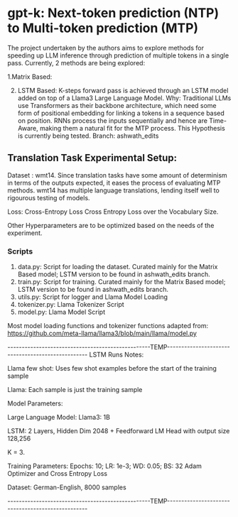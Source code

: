 # gpt-k: Next-token prediction (NTP) to Multi-token prediction (MTP)

The project undertaken by the authors aims to explore methods for speeding up LLM inference through prediction of multiple tokens in a single pass. Currently, 2 methods are being explored:


1.Matrix Based:

2. LSTM Based: K-steps forward pass is achieved through an LSTM model added on top of a Llama3 Large Language Model. Why: Traditional LLMs use Transformers as their backbone architecture, which need some form of positional embedding for linking a tokens in a sequence based on position. RNNs process the inputs sequentially and hence are Time-Aware, making them a natural fit for the MTP process. This Hypothesis is currently being tested. Branch: ashwath_edits


## Translation Task Experimental Setup:

Dataset : wmt14.
Since translation tasks have some amount of determinism in terms of the outputs expected, it eases the process of evaluating MTP methods. wmt14 has multiple language translations, lending itself well to rigourous testing of models. 

Loss: Cross-Entropy Loss
Cross Entropy Loss over the Vocabulary Size. 

Other Hyperparameters are to be optimized based on the needs of the experiment. 

### Scripts

1. data.py: Script for loading the dataset. Curated mainly for the Matrix Based model; LSTM version to be found in ashwath_edits branch.
2. train.py: Script for training. Curated mainly for the Matrix Based model; LSTM version to be found in ashwath_edits branch.
3. utils.py: Script for logger and Llama Model Loading
4. tokenizer.py: Llama Tokenizer Script
5. model.py: Llama Model Script

Most model loading functions and tokenizer functions adapted from: https://github.com/meta-llama/llama3/blob/main/llama/model.py


--------------------------------------------------TEMP--------------------------------------------------
LSTM Runs Notes:

Llama few shot: Uses few shot examples before the start of the training sample

Llama: Each sample is just the training sample

Model Parameters:

Large Language Model: Llama3: 1B

LSTM: 2 Layers, Hidden Dim 2048 + Feedforward LM Head with output size 128,256

K = 3. 

Training Parameters:
Epochs: 10; LR: 1e-3; WD: 0.05; BS: 32
Adam Optimizer and Cross Entropy Loss

Dataset: German-English, 8000 samples

--------------------------------------------------TEMP--------------------------------------------------
